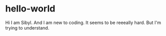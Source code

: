 # hello-world

Hi I am Sibyl. And I am new to coding.
It seems to be reeeally hard.
But I'm trying to understand.
